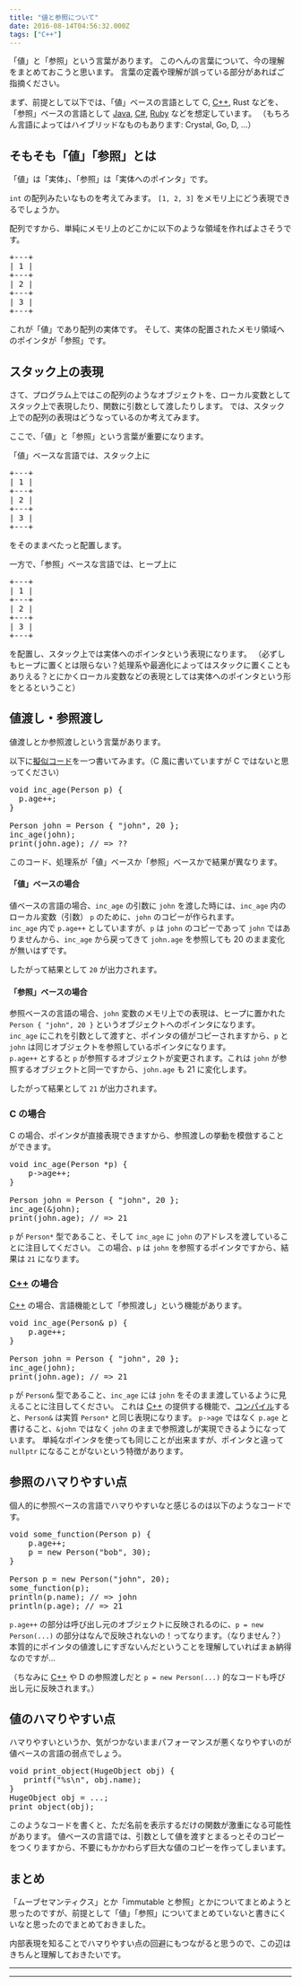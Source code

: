 ```yaml
---
title: "値と参照について"
date: 2016-08-14T04:56:32.000Z
tags: ["C++"]
---
```


<p>「値」と「参照」という言葉があります。
このへんの言葉について、今の理解をまとめておこうと思います。
言葉の定義や理解が誤っている部分があればご指摘ください。</p>

<p>まず、前提として以下では、「値」ベースの言語として C, <a class="keyword" href="http://d.hatena.ne.jp/keyword/C%2B%2B">C++</a>, Rust などを、「参照」ベースの言語として <a class="keyword" href="http://d.hatena.ne.jp/keyword/Java">Java</a>, <a class="keyword" href="http://d.hatena.ne.jp/keyword/C%23">C#</a>, <a class="keyword" href="http://d.hatena.ne.jp/keyword/Ruby">Ruby</a> などを想定しています。
（もちろん言語によってはハイブリッドなものもあります: Crystal, Go, D, ...）</p>

<h2>そもそも「値」「参照」とは</h2>

<p>「値」は「実体」、「参照」は「実体へのポインタ」です。</p>

<p><code>int</code> の配列みたいなものを考えてみます。
<code>[1, 2, 3]</code> をメモリ上にどう表現できるでしょうか。</p>

<p>配列ですから、単純にメモリ上のどこかに以下のような領域を作ればよさそうです。</p>

<pre class="code" data-lang="" data-unlink>+---+
| 1 |
+---+
| 2 |
+---+
| 3 |
+---+</pre>

<p>これが「値」であり配列の実体です。
そして、実体の配置されたメモリ領域へのポインタが「参照」です。</p>

<h2>スタック上の表現</h2>

<p>さて、プログラム上ではこの配列のようなオブジェクトを、ローカル変数としてスタック上で表現したり、関数に引数として渡したりします。
では、スタック上での配列の表現はどうなっているのか考えてみます。</p>

<p>ここで、「値」と「参照」という言葉が重要になります。</p>

<p>「値」ベースな言語では、スタック上に</p>

<pre class="code" data-lang="" data-unlink>+---+
| 1 |
+---+
| 2 |
+---+
| 3 |
+---+</pre>

<p>をそのままべたっと配置します。</p>

<p>一方で、「参照」ベースな言語では、ヒープ上に</p>

<pre class="code" data-lang="" data-unlink>+---+
| 1 |
+---+
| 2 |
+---+
| 3 |
+---+</pre>

<p>を配置し、スタック上では実体へのポインタという表現になります。
（必ずしもヒープに置くとは限らない？処理系や最適化によってはスタックに置くこともありえる？とにかくローカル変数などの表現としては実体へのポインタという形をとるということ）</p>

<h2>値渡し・参照渡し</h2>

<p>値渡しとか参照渡しという言葉があります。</p>

<p>以下に<a class="keyword" href="http://d.hatena.ne.jp/keyword/%B5%BC%BB%F7%A5%B3%A1%BC%A5%C9">擬似コード</a>を一つ書いてみます。（C 風に書いていますが C ではないと思ってください）</p>

<pre class="code lang-c" data-lang="c" data-unlink><span class="synType">void</span> inc_age(Person p) {
  p.age++;
}

Person john = Person { <span class="synConstant">&quot;john&quot;</span>, <span class="synConstant">20</span> };
inc_age(john);
print(john.age); <span class="synComment">// =&gt; ??</span>
</pre>

<p>このコード、処理系が「値」ベースか「参照」ベースかで結果が異なります。</p>

<h4>「値」ベースの場合</h4>

<p>値ベースの言語の場合、<code>inc_age</code> の引数に <code>john</code> を渡した時には、<code>inc_age</code> 内のローカル変数（引数） <code>p</code> のために、<code>john</code> のコピーが作られます。<br/>
<code>inc_age</code> 内で <code>p.age++</code> としていますが、<code>p</code> は <code>john</code> のコピーであって <code>john</code> ではありませんから、<code>inc_age</code> から戻ってきて <code>john.age</code> を参照しても 20 のまま変化が無いはずです。</p>

<p>したがって結果として <code>20</code> が出力されます。</p>

<h4>「参照」ベースの場合</h4>

<p>参照ベースの言語の場合、<code>john</code> 変数のメモリ上での表現は、ヒープに置かれた <code>Person { "john", 20 }</code> というオブジェクトへのポインタになります。<br/>
<code>inc_age</code> にこれを引数として渡すと、ポインタの値がコピーされますから、<code>p</code> と <code>john</code> は同じオブジェクトを参照しているポインタになります。<br/>
<code>p.age++</code> とすると <code>p</code> が参照するオブジェクトが変更されます。これは <code>john</code> が参照するオブジェクトと同一ですから、<code>john.age</code> も 21 に変化します。</p>

<p>したがって結果として <code>21</code> が出力されます。</p>

<h3>C の場合</h3>

<p>C の場合、ポインタが直接表現できますから、参照渡しの挙動を模倣することができます。</p>

<pre class="code lang-c" data-lang="c" data-unlink><span class="synType">void</span> inc_age(Person *p) {
    p-&gt;age++;
}

Person john = Person { <span class="synConstant">&quot;john&quot;</span>, <span class="synConstant">20</span> };
inc_age(&amp;john);
print(john.age); <span class="synComment">// =&gt; 21</span>
</pre>

<p><code>p</code> が <code>Person*</code> 型であること、そして <code>inc_age</code> に <code>john</code> のアドレスを渡していることに注目してください。
この場合、<code>p</code> は <code>john</code> を参照するポインタですから、結果は <code>21</code> になります。</p>

<h3><a class="keyword" href="http://d.hatena.ne.jp/keyword/C%2B%2B">C++</a> の場合</h3>

<p><a class="keyword" href="http://d.hatena.ne.jp/keyword/C%2B%2B">C++</a> の場合、言語機能として「参照渡し」という機能があります。</p>

<pre class="code lang-cpp" data-lang="cpp" data-unlink><span class="synType">void</span> inc_age(Person&amp; p) {
    p.age++;
}

Person john = Person { <span class="synConstant">&quot;john&quot;</span>, <span class="synConstant">20</span> };
inc_age(john);
print(john.age); <span class="synComment">// =&gt; 21</span>
</pre>

<p><code>p</code> が <code>Person&amp;</code> 型であること、<code>inc_age</code> には <code>john</code> をそのまま渡しているように見えることに注目してください。
これは <a class="keyword" href="http://d.hatena.ne.jp/keyword/C%2B%2B">C++</a> の提供する機能で、<a class="keyword" href="http://d.hatena.ne.jp/keyword/%A5%B3%A5%F3%A5%D1%A5%A4%A5%EB">コンパイル</a>すると、<code>Person&amp;</code> は実質 <code>Person*</code> と同じ表現になります。
<code>p-&gt;age</code> ではなく <code>p.age</code> と書けること、<code>&amp;john</code> ではなく <code>john</code> のままで参照渡しが実現できるようになっています。
単純なポインタを使っても同じことが出来ますが、ポインタと違って <code>nullptr</code> になることがないという特徴があります。</p>

<h2>参照のハマりやすい点</h2>

<p>個人的に参照ベースの言語でハマりやすいなと感じるのは以下のようなコードです。</p>

<pre class="code lang-java" data-lang="java" data-unlink><span class="synType">void</span> some_function(Person p) {
    p.age++;
    p = <span class="synStatement">new</span> Person(<span class="synConstant">&quot;bob&quot;</span>, <span class="synConstant">30</span>);
}

Person p = <span class="synStatement">new</span> Person(<span class="synConstant">&quot;john&quot;</span>, <span class="synConstant">20</span>);
some_function(p);
println(p.name); <span class="synComment">// =&gt; john</span>
println(p.age); <span class="synComment">// =&gt; 21</span>
</pre>

<p><code>p.age++</code> の部分は呼び出し元のオブジェクトに反映されるのに、<code>p = new Person(...)</code> の部分はなんで反映されないの！ってなります。（なりません？）
本質的にポインタの値渡しにすぎないんだということを理解していればまぁ納得なのですが...</p>

<p>（ちなみに <a class="keyword" href="http://d.hatena.ne.jp/keyword/C%2B%2B">C++</a> や D の参照渡しだと <code>p = new Person(...)</code> 的なコードも呼び出し元に反映されます。）</p>

<h2>値のハマりやすい点</h2>

<p>ハマりやすいというか、気がつかないままパフォーマンスが悪くなりやすいのが値ベースの言語の弱点でしょう。</p>

<pre class="code lang-c" data-lang="c" data-unlink><span class="synType">void</span> print_object(HugeObject obj) {
   printf(<span class="synConstant">&quot;</span><span class="synSpecial">%s\n</span><span class="synConstant">&quot;</span>, obj.name);
}
HugeObject obj = ...;
print_object(obj);
</pre>

<p>このようなコードを書くと、ただ名前を表示するだけの関数が激重になる可能性があります。
値ベースの言語では、引数として値を渡すとまるっとそのコピーをつくりますから、不要にもかかわらず巨大な値のコピーを作ってしまいます。</p>

<h2>まとめ</h2>

<p>「ムーブセマンティクス」とか「immutable と参照」とかについてまとめようと思ったのですが、前提として「値」「参照」についてまとめていないと書きにくいなと思ったのでまとめておきました。</p>

<p>内部表現を知ることでハマりやすい点の回避にもつながると思うので、この辺はきちんと理解しておきたいです。</p>

---

---
